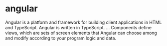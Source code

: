 # angular
Angular is a platform and framework for building client applications in HTML and TypeScript. Angular is written in TypeScript. ... Components define views, which are sets of screen elements that Angular can choose among and modify according to your program logic and data.
